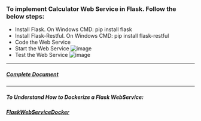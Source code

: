 ### To implement Calculator Web Service in Flask. Follow the below steps:
  - Install Flask. On Windows CMD: pip install flask
  - Install Flask-Restful. On Windows CMD: pip install flask-restful
  - Code the Web Service 
  - Start the Web Service
  ![image](https://user-images.githubusercontent.com/689226/50071841-232ac200-01f9-11e9-839e-685eedb0b7a6.png)
  - Test the Web Service
  ![image](https://user-images.githubusercontent.com/689226/50072006-b95ee800-01f9-11e9-9396-4f6a67939ac6.png)


<hr>

##### [Complete Document](https://github.com/rahulvaish/ReferenceDocuments/blob/master/MISCELLANEOUS/StepsToExecuteFlaskWebService.docx)


<hr>

##### To Understand How to Dockerize a Flask WebService:
##### [FlaskWebServiceDocker](https://github.com/rahulvaish/Docker-Python/tree/FlaskWebServiceDocker)



